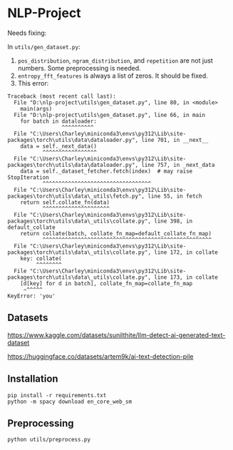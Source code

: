 # NLP-Project

Needs fixing:

In `utils/gen_dataset.py`: 

1. `pos_distribution`, `ngram_distribution`, and `repetition` are not just numbers. Some preprocessing is needed.
2. `entropy_fft_features` is always a list of zeros. It should be fixed.
3. This error:
```
Traceback (most recent call last):
  File "D:\nlp-project\utils\gen_dataset.py", line 80, in <module>
    main(args)
  File "D:\nlp-project\utils\gen_dataset.py", line 66, in main
    for batch in dataloader:
                 ^^^^^^^^^^
  File "C:\Users\Charley\miniconda3\envs\py312\Lib\site-packages\torch\utils\data\dataloader.py", line 701, in __next__
    data = self._next_data()
           ^^^^^^^^^^^^^^^^^
  File "C:\Users\Charley\miniconda3\envs\py312\Lib\site-packages\torch\utils\data\dataloader.py", line 757, in _next_data
    data = self._dataset_fetcher.fetch(index)  # may raise StopIteration
           ^^^^^^^^^^^^^^^^^^^^^^^^^^^^^^^^^^
  File "C:\Users\Charley\miniconda3\envs\py312\Lib\site-packages\torch\utils\data\_utils\fetch.py", line 55, in fetch
    return self.collate_fn(data)
           ^^^^^^^^^^^^^^^^^^^^^
  File "C:\Users\Charley\miniconda3\envs\py312\Lib\site-packages\torch\utils\data\_utils\collate.py", line 398, in default_collate
    return collate(batch, collate_fn_map=default_collate_fn_map)
           ^^^^^^^^^^^^^^^^^^^^^^^^^^^^^^^^^^^^^^^^^^^^^^^^^^^^^
  File "C:\Users\Charley\miniconda3\envs\py312\Lib\site-packages\torch\utils\data\_utils\collate.py", line 172, in collate
    key: collate(
         ^^^^^^^^
  File "C:\Users\Charley\miniconda3\envs\py312\Lib\site-packages\torch\utils\data\_utils\collate.py", line 173, in collate
    [d[key] for d in batch], collate_fn_map=collate_fn_map
     ~^^^^^
KeyError: 'you'
```

## Datasets

https://www.kaggle.com/datasets/sunilthite/llm-detect-ai-generated-text-dataset

https://huggingface.co/datasets/artem9k/ai-text-detection-pile

## Installation

```
pip install -r requirements.txt
python -m spacy download en_core_web_sm
```

## Preprocessing

```
python utils/preprocess.py
```